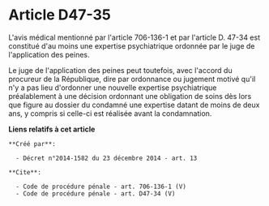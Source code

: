 # Article D47-35

L'avis médical mentionné par l'article 706-136-1 et par l'article D. 47-34 est constitué d'au moins une expertise
psychiatrique ordonnée par le juge de l'application des peines. 

Le juge de l'application des peines peut toutefois, avec l'accord du procureur de la République, dire par ordonnance ou
jugement motivé qu'il n'y a pas lieu d'ordonner une nouvelle expertise psychiatrique préalablement à une décision ordonnant
une obligation de soins dès lors que figure au dossier du condamné une expertise datant de moins de deux ans, y compris si
celle-ci est réalisée avant la condamnation.

**Liens relatifs à cet article**

	**Créé par**:

	  - Décret n°2014-1582 du 23 décembre 2014 - art. 13

	**Cite**:

	  - Code de procédure pénale - art. 706-136-1 (V)
	  - Code de procédure pénale - art. D47-34 (V)
